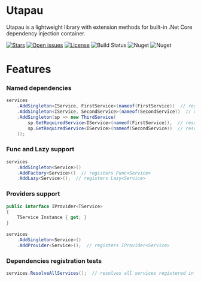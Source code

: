 # Utapau

Utapau is a lightweight library with extension methods for built-in .Net Core dependency injection container. 

[![Stars](https://img.shields.io/github/stars/ingvar1995/Utapau.svg?style=for-the-badge)](https://github.com/ingvar1995/Utapaustargazers)
[![Open issues](https://img.shields.io/github/issues/ingvar1995/Utapau.svg?style=for-the-badge)](https://github.com/ingvar1995/Utapau/issues)
[![License](https://img.shields.io/dub/l/vibe-d.svg?style=for-the-badge)](https://raw.githubusercontent.com/ingvar1995/Utapau/master/LICENSE.md)
![Build Status](https://img.shields.io/travis/ingvar1995/Utapau?style=for-the-badge)
![Nuget](https://img.shields.io/nuget/v/Utapau?style=for-the-badge)
![Nuget](https://img.shields.io/nuget/dt/Utapau?style=for-the-badge)

# Features

### Named dependencies

```csharp
services
    .AddSingleton<IService, FirstService>(nameof(FirstService))  // register named dependency
    .AddSingleton<IService, SecondService>(nameof(SecondService))  // register named dependency
    .AddSingleton(sp => new ThirdService(
        sp.GetRequiredService<IService>(nameof(FirstService)),  // resolve named dependency
        sp.GetRequiredService<IService>(nameof(SecondService))  // resolve named dependency
    ));
```

### Func<T> and Lazy<T> support

```csharp
services
    .AddSingleton<Service>()
    .AddFactory<Service>()  // registers Func<Service>
    .AddLazy<Service>();  // registers Lazy<Service>
```
 
### Providers support

```csharp
public interface IProvider<TService>
{
    TService Instance { get; }
}
 
services
    .AddSingleton<Service>()
    .AddProvider<Service>();  // registers IProvider<Service>
```

### Dependencies registration tests

```csharp
services.ResolveAllServices();  // resolves all services registered in service collection instance
```
 


